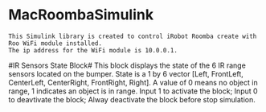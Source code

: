 # MacRoombaSimulink
```
This Simulink library is created to control iRobot Roomba create with Roo WiFi module installed.
The ip address for the WiFi module is 10.0.0.1.
```
#IR Sensors State Block#
This block displays the state of the 6 IR range sensors located on the bumper. 
State is a 1 by 6 vector [Left, FrontLeft, CenterLeft, CenterRight, FrontRight, Right]. 
A value of 0 means no object in range, 1 indicates an object is in range. 
Input 1 to activate the block; Input 0 to deavtivate the block;
Alway deactivate the block before stop simulation.
